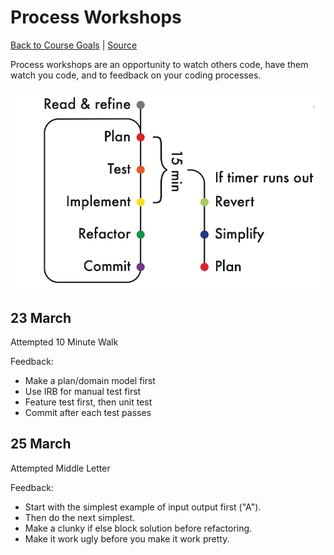 # Process Workshops

[Back to Course Goals](README.md) | [Source](https://github.com/makersacademy/skills-workshops/tree/master/process_review)

Process workshops are an opportunity to watch others code, have them watch you code, and to feedback on your coding processes.

![Process Flow](images/process_outline.png)

## 23 March

Attempted 10 Minute Walk

Feedback:

- Make a plan/domain model first
- Use IRB for manual test first
- Feature test first, then unit test
- Commit after each test passes

## 25 March

Attempted Middle Letter

Feedback:

- Start with the simplest example of input output first ("A").
- Then do the next simplest.
- Make a clunky if else block solution before refactoring.
- Make it work ugly before you make it work pretty.
